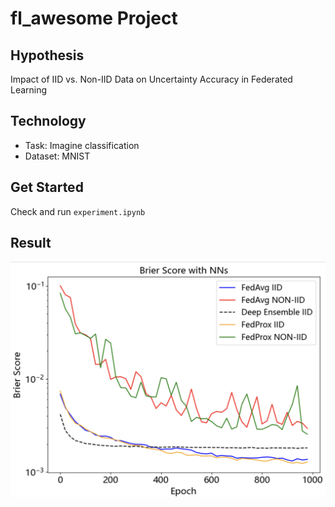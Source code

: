 # fl_awesome Project

## Hypothesis

Impact of IID vs. Non-IID Data on Uncertainty Accuracy in Federated Learning

## Technology

- Task: Imagine classification
- Dataset: MNIST

## Get Started

Check and run `experiment.ipynb`

## Result

![result](res1.png)
